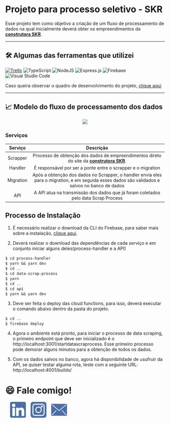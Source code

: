 # Projeto para processo seletivo - SKR 
Esse projeto tem como objetivo a criação de um fluxo de processamento de dados na qual inicialmente deverá obter os empreendimentos da <a href="https://skr.com.br/empreendimentos"><b>construtora SKR</b></a>.


<hr />

## 🛠 Algumas das ferramentas que utilizei 
<a href=''>![Trello](https://img.shields.io/badge/Trello-%23026AA7.svg?style=for-the-badge&logo=Trello&logoColor=white)</a>
![TypeScript](https://img.shields.io/badge/typescript-%23007ACC.svg?style=for-the-badge&logo=typescript&logoColor=white)
![NodeJS](https://img.shields.io/badge/node.js-6DA55F?style=for-the-badge&logo=node.js&logoColor=white)
![Express.js](https://img.shields.io/badge/express.js-%23404d59.svg?style=for-the-badge&logo=express&logoColor=%2361DAFB)
![Firebase](https://img.shields.io/badge/firebase-%23039BE5.svg?style=for-the-badge&logo=firebase)
![Visual Studio Code](https://img.shields.io/badge/Visual%20Studio%20Code-0078d7.svg?style=for-the-badge&logo=visual-studio-code&logoColor=white)


Caso queira observar o quadro de desenvolvimento do projeto, <a href="https://trello.com/b/9nMWFDDq/processo-seletivo-skr">clique aqui</a>
<hr />

## 📈 Modelo do fluxo de processamento dos dados
<p align="center">
    <img src="https://raw.githubusercontent.com/pedrocarrasco82/vaga-backend-skr/main/assets/images/Fluxo - SKR Processo Seletivo.jpg" width = 600>
</p>

### Serviços
| Serviço | Descrição |
| :---: | :--------: | 
| Scrapper | Processo de obtenção dos dados de empreendimentos direto do site da <a href="https://skr.com.br/empreendimentos"><b>construtora SKR</b></a>.
| Handler | É responsável por ser a ponte entre o scrapper e o migration| 
| Migration | Após a obtenção dos dados no Scrapper, o handler envia eles para o migration, e em seguida esses dados são validados e salvos no banco de dados|
 | API | A API atua na transmissão dos dados que já foram coletados pelo data Scrap Process|

## Processo de Instalação

1. É necessário realizar o download da CLI do Firebase, para saber mais sobre a instalação, <a href="https://firebase.google.com/docs/cli">clique aqui</a>.

2. Deverá realizar o download das dependências de cada serviço e em conjunto iniciar alguns deles(process-handler e a API)
```console
$ cd process-handler
$ yarn && yarn dev
$ cd ..
$ cd data-scrap-process
$ yarn
$ cd ..
$ cd api
$ yarn && yarn dev
```

3. Deve ser feita o deploy das cloud functions, para isso, deverá executar o comando abaixo dentro da pasta do projeto.
```console
$ cd ..
$ firebase deploy
```

4. Agora o ambiente está pronto, para iniciar o processo de data scraping, o primeiro endpoint que deve ser inicializado é o http://localhost:3001/startdatascraprocess. Esse primeiro processo pode demorar alguns minutos para a obtenção de todos os dados.

5. Com os dados salvos no banco, agora há disponibilidade de usufruir da API, se quiser testar alguma rota, teste com a seguinte URL: http://localhost:4001/builds/

# 😄 Fale comigo!
<p>
    <a href="https://www.linkedin.com/in/pedro--carrasco/">
        <img height="50" align="left" style="margin-left:15px;" src="https://raw.githubusercontent.com/pedrocarrasco82/pedrocarrasco82/main/assets/images/linkedin.png" alt="Pedro's Linkedin"/>
    </a>
    <a href="https://www.instagram.com/pedro_carrasco82/">
        <img height="50" align="left" style="margin-left:15px;" src="https://raw.githubusercontent.com/pedrocarrasco82/pedrocarrasco82/main/assets/images/instagram.png" alt="Pedro's Instagram"/>
    </a>
    <a href="mailto:contatopedrocarrasco@gmail.com">
        <img height="50" align="left" style="margin-left:15px;" src="https://raw.githubusercontent.com/pedrocarrasco82/pedrocarrasco82/main/assets/images/email.png" alt="Pedro's E-mail"/>
    </a>
</p>